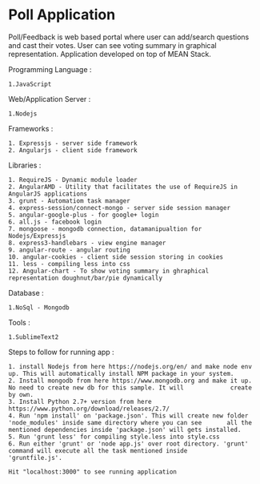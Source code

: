 
# Poll Application

Poll/Feedback is web based portal where user can add/search questions and cast their votes. User can see voting summary in graphical representation. Application developed on top of MEAN Stack.

Programming Language :

    1.JavaScript

Web/Application Server :

    1.Nodejs

Frameworks :

    1. Expressjs - server side framework
    2. Angularjs - client side framework
    
Libraries : 

    1. RequireJS - Dynamic module loader
    2. AngularAMD - Utility that facilitates the use of RequireJS in AngularJS applications 
    3. grunt - Automatiom task manager
    4. express-session/connect-mongo - server side session manager
    5. angular-google-plus - for google+ login
    6. all.js - facebook login
    7. mongoose - mongodb connection, datamanipualtion for Nodejs/Expressjs
    8. express3-handlebars - view engine manager
    9. angular-route - angular routing
    10. angular-cookies - client side session storing in cookies
    11. less - compiling less into css
    12. Angular-chart - To show voting summary in ghraphical representation doughnut/bar/pie dynamically
    
Database :

    1.NoSql - Mongodb

Tools :

    1.SublimeText2
    
Steps to follow for running app :

    1. install Nodejs from here https://nodejs.org/en/ and make node env up. This will automatically install NPM package in your system.
    2. Install mongodb from here https://www.mongodb.org and make it up. No need to create new db for this sample. It will             create by own.
    3. Install Python 2.7+ version from here https://www.python.org/download/releases/2.7/
    4. Run 'npm install' on 'package.json'. This will create new folder 'node_modules' inside same directory where you can see       all the mentioned dependencies inside 'package.json' will gets installed.
    5. Run 'grunt less' for compiling style.less into style.css
    6. Run either 'grunt' or 'node app.js' over root directory. 'grunt' command will execute all the task mentioned inside           'gruntfile.js'.
    
    Hit "localhost:3000" to see running application
